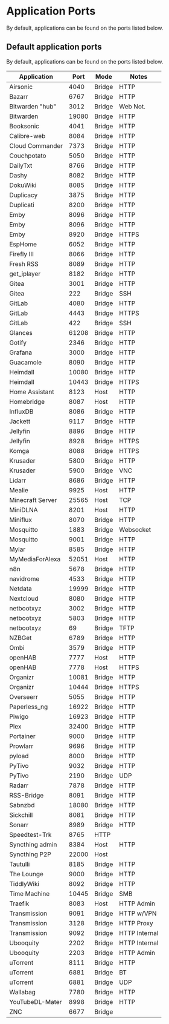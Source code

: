 # Application Ports

By default, applications can be found on the ports listed below.

## Default application ports

By default, applications can be found on the ports listed below.

| Application      | Port    | Mode    | Notes          |
|------------------|---------|---------|----------------|
| Airsonic         | 4040    | Bridge  | HTTP           |
| Bazarr           | 6767    | Bridge  | HTTP           |
| Bitwarden "hub"  | 3012    | Bridge  | Web Not.       |
| Bitwarden        | 19080   | Bridge  | HTTP           |
| Booksonic        | 4041    | Bridge  | HTTP           |
| Calibre-web      | 8084    | Bridge  | HTTP           |
| Cloud Commander  | 7373    | Bridge  | HTTP           |
| Couchpotato      | 5050    | Bridge  | HTTP           |
| DailyTxt         | 8766    | Bridge  | HTTP           |
| Dashy            | 8082    | Bridge  | HTTP           |
| DokuWiki         | 8085    | Bridge  | HTTP           |
| Duplicacy        | 3875    | Bridge  | HTTP           |
| Duplicati        | 8200    | Bridge  | HTTP           |
| Emby             | 8096    | Bridge  | HTTP           |
| Emby             | 8096    | Bridge  | HTTP           |
| Emby             | 8920    | Bridge  | HTTPS          |
| EspHome          | 6052    | Bridge  | HTTP           |
| Firefly III      | 8066    | Bridge  | HTTP           |
| Fresh RSS        | 8089    | Bridge  | HTTP           |
| get_iplayer      | 8182    | Bridge  | HTTP           |
| Gitea            | 3001    | Bridge  | HTTP           |
| Gitea            | 222     | Bridge  | SSH            |
| GitLab           | 4080    | Bridge  | HTTP           |
| GitLab           | 4443    | Bridge  | HTTPS          |
| GitLab           | 422     | Bridge  | SSH            |
| Glances          | 61208   | Bridge  | HTTP           |
| Gotify           | 2346    | Bridge  | HTTP           |
| Grafana          | 3000    | Bridge  | HTTP           |
| Guacamole        | 8090    | Bridge  | HTTP           |
| Heimdall         | 10080   | Bridge  | HTTP           |
| Heimdall         | 10443   | Bridge  | HTTPS          |
| Home Assistant   | 8123    | Host    | HTTP           |
| Homebridge       | 8087    | Host    | HTTP           |
| InfluxDB         | 8086    | Bridge  | HTTP           |
| Jackett          | 9117    | Bridge  | HTTP           |
| Jellyfin         | 8896    | Bridge  | HTTP           |
| Jellyfin         | 8928    | Bridge  | HTTPS          |
| Komga            | 8088    | Bridge  | HTTPS          |
| Krusader         | 5800    | Bridge  | HTTP           |
| Krusader         | 5900    | Bridge  | VNC            |
| Lidarr           | 8686    | Bridge  | HTTP           |
| Mealie           | 9925    | Host    | HTTP           |
| Minecraft Server | 25565   | Host    | TCP            |
| MiniDLNA         | 8201    | Host    | HTTP           |
| Miniflux         | 8070    | Bridge  | HTTP           |
| Mosquitto        | 1883    | Bridge  | Websocket      |
| Mosquitto        | 9001    | Bridge  | HTTP           |
| Mylar            | 8585    | Bridge  | HTTP           |
| MyMediaForAlexa  | 52051   | Host    | HTTP           |
| n8n              | 5678    | Bridge  | HTTP           |
| navidrome        | 4533    | Bridge  | HTTP           |
| Netdata          | 19999   | Bridge  | HTTP           |
| Nextcloud        | 8080    | Bridge  | HTTP           |
| netbootxyz       | 3002    | Bridge  | HTTP           |
| netbootxyz       | 5803    | Bridge  | HTTP           |
| netbootxyz       | 69      | Bridge  | TFTP           |
| NZBGet           | 6789    | Bridge  | HTTP           |
| Ombi             | 3579    | Bridge  | HTTP           |
| openHAB          | 7777    | Host    | HTTP           |
| openHAB          | 7778    | Host    | HTTPS          |
| Organizr         | 10081   | Bridge  | HTTP           |
| Organizr         | 10444   | Bridge  | HTTPS          |
| Overseerr        | 5055    | Bridge  | HTTP           |
| Paperless_ng     | 16922   | Bridge  | HTTP           |
| Piwigo           | 16923   | Bridge  | HTTP           |
| Plex             | 32400   | Bridge  | HTTP           |
| Portainer        | 9000    | Bridge  | HTTP           |
| Prowlarr         | 9696    | Bridge  | HTTP           |
| pyload           | 8000    | Bridge  | HTTP           |
| PyTivo           | 9032    | Bridge  | HTTP           |
| PyTivo           | 2190    | Bridge  | UDP            |
| Radarr           | 7878    | Bridge  | HTTP           |
| RSS-Bridge       | 8091    | Bridge  | HTTP           |
| Sabnzbd          | 18080   | Bridge  | HTTP           |
| Sickchill        | 8081    | Bridge  | HTTP           |
| Sonarr           | 8989    | Bridge  | HTTP           |
| Speedtest-Trk    | 8765    | HTTP    |                |
| Syncthing admin  | 8384    | Host    | HTTP           |
| Syncthing P2P    | 22000   | Host    |                |
| Tautulli         | 8185    | Bridge  | HTTP           |
| The Lounge       | 9000    | Bridge  | HTTP           |
| TiddlyWiki       | 8092    | Bridge  | HTTP           |
| Time Machine     | 10445   | Bridge  | SMB            |
| Traefik          | 8083    | Host    | HTTP Admin     |
| Transmission     | 9091    | Bridge  | HTTP w/VPN     |
| Transmission     | 3128    | Bridge  | HTTP Proxy     |
| Transmission     | 9092    | Bridge  | HTTP Internal  |
| Ubooquity        | 2202    | Bridge  | HTTP Internal  |
| Ubooquity        | 2203    | Bridge  | HTTP Admin     |
| uTorrent         | 8111    | Bridge  | HTTP           |
| uTorrent         | 6881    | Bridge  | BT             |
| uTorrent         | 6881    | Bridge  | UDP            |
| Wallabag         | 7780    | Bridge  | HTTP           |
| YouTubeDL-Mater  | 8998    | Bridge  | HTTP           |
| ZNC              | 6677    | Bridge  |                |
